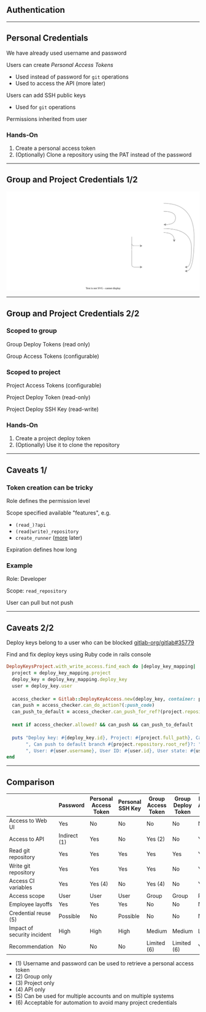 <!-- .slide: id="gitlab_authentication" class="vertical-center" -->

<i class="fa-duotone fa-key-skeleton-left-right fa-8x fa-duotone-colors" style="float: right; color: grey;"></i>

## Authentication

---

## Personal Credentials

<i class="fa-duotone fa-key-skeleton fa-4x fa-duotone-colors-inverted" style="float: right;"></i>

We have already used username and password

Users can create *Personal Access Tokens* [<i class="fa-solid fa-arrow-up-right-from-square"></i>](https://docs.gitlab.com/ee/user/profile/personal_access_tokens.html)

- Used instead of password for `git` operations
- Used to access the API (more later)

Users can add SSH public keys [<i class="fa-solid fa-arrow-up-right-from-square"></i>](https://docs.gitlab.com/ee/user/ssh.html)

- Used for `git` operations

Permissions inherited from user

### Hands-On

1. Create a personal access token
1. (Optionally) Clone a repository using the PAT instead of the password

---

## Group and Project Credentials 1/2

![](150_gitlab/030_authentication/options.drawio.svg) <!-- .element: style="width: 100%;" -->

---

## Group and Project Credentials 2/2

<i class="fa-duotone fa-id-card-clip fa-4x fa-duotone-colors" style="float: right;"></i>

### Scoped to group

Group Deploy Tokens (read only) [<i class="fa-solid fa-arrow-up-right-from-square"></i>](https://docs.gitlab.com/ee/user/project/deploy_tokens/)

Group Access Tokens (configurable) [<i class="fa-solid fa-arrow-up-right-from-square"></i>](https://docs.gitlab.com/ee/user/group/settings/group_access_tokens.html)

### Scoped to project

Project Access Tokens (configurable) [<i class="fa-solid fa-arrow-up-right-from-square"></i>](https://docs.gitlab.com/ee/user/project/settings/project_access_tokens.html)

Project Deploy Token (read-only) [<i class="fa-solid fa-arrow-up-right-from-square"></i>](https://docs.gitlab.com/ee/user/project/deploy_tokens/)

Project Deploy SSH Key (read-write) [<i class="fa-solid fa-arrow-up-right-from-square"></i>](https://docs.gitlab.com/ee/user/project/deploy_keys/)

### Hands-On

1. Create a project deploy token
1. (Optionally) Use it to clone the repository

---

## Caveats 1/

### Token creation can be tricky

Role defines the permission level

Scope specified available "features", e.g.

- `(read_)?api`
- `(read|write)_repository`
- `create_runner` ([more](#/gitlab_runner) later)

Expiration defines how long

### Example

Role: Developer

Scope: `read_repository`

User can pull but not push

---

## Caveats 2/2

Deploy keys belong to a user who can be blocked <i class="fa-solid fa-face-scream"></i> [gitlab-org/gitlab#35779](https://gitlab.com/gitlab-org/gitlab/-/issues/35779)

Find and fix deploy keys using Ruby code in rails console [](https://docs.gitlab.com/ee/user/project/deploy_keys/#identify-deploy-keys-associated-with-non-member-and-blocked-users)

```ruby
DeployKeysProject.with_write_access.find_each do |deploy_key_mapping|
  project = deploy_key_mapping.project
  deploy_key = deploy_key_mapping.deploy_key
  user = deploy_key.user

  access_checker = Gitlab::DeployKeyAccess.new(deploy_key, container: project)
  can_push = access_checker.can_do_action?(:push_code)
  can_push_to_default = access_checker.can_push_for_ref?(project.repository.root_ref)

  next if access_checker.allowed? && can_push && can_push_to_default

  puts "Deploy key: #{deploy_key.id}, Project: #{project.full_path}, Can push?: " + (can_push ? 'YES' : 'NO') +
       ", Can push to default branch #{project.repository.root_ref}?: " + (can_push_to_default ? 'YES' : 'NO') +
       ", User: #{user.username}, User ID: #{user.id}, User state: #{user.state}"
end
```

---

## Comparison

| | Password | Personal Access Token | Personal SSH Key | Group Access Token | Group Deploy Token | Project Access Token | Project Deploy Token | Project SSH Key |
|-|-|-|-|-|-|-|-|-|
| Access to Web UI            | Yes          | No      | No       | No          | No          | No      | No      | No          |
| Access to API               | Indirect (1) | Yes     | No       | Yes (2)     | No          | Yes (3) | No      | No          |
| Read git repository         | Yes          | Yes     | Yes      | Yes         | Yes         | Yes     | Yes     | Yes         |
| Write git repository        | Yes          | Yes     | Yes      | Yes         | No          | Yes     | No      | No          |
| Access CI variables         | Yes          | Yes (4) | No       | Yes (4)     | No          | Yes (4) | No      | No          |
| Access scope                | User         | User    | User     | Group       | Group       | Project | Project | Project     |
| Employee layoffs            | Yes          | Yes     | Yes      | No          | No          | No      | No      | Yes         |
| Credential reuse (5)        | Possible     | No      | Possible | No          | No          | No      | No      | Possible    |
| Impact of security incident | High         | High    | High     | Medium      | Medium      | Low     | Low     | Medium      |
| Recommendation              | No           | No      | No       | Limited (6) | Limited (6) | Yes     | Yes     | Limited (6) |

<!-- .element: style="font-size: large;" -->

- (1) Username and password can be used to retrieve a personal access token
- (2) Group only
- (3) Project only
- (4) API only
- (5) Can be used for multiple accounts and on multiple systems
- (6) Acceptable for automation to avoid many project credentials

<!-- .element: style="font-size: smaller;" -->
